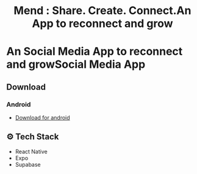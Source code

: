 <div align="center">
 <h1 align="center">Mend :  Share. Create. Connect.An App to reconnect and grow</h3>
 </div>

 # An Social Media App to reconnect and growSocial Media App


 ##  Download

### Android
- [Download for android](https://expo.dev/artifacts/eas/3x7AkmDqK2vWiHRAEZyQjL.apk)


## <a name="tech-stack">⚙️ Tech Stack</a>

- React Native
- Expo
- Supabase





